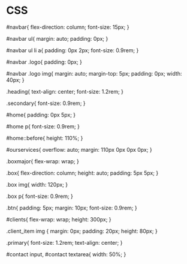 # CSS
#navbar{
    flex-direction: column;
    font-size: 15px;
}

#navbar ul{
    margin: auto;
    padding: 0px;
}

#navbar ul li a{
    padding: 0px 2px;
    font-size: 0.9rem;
}

#navbar .logo{
    padding: 0px;
}

#navbar .logo img{
    margin: auto;
    margin-top: 5px;
    padding: 0px;
    width: 40px;
}

.heading{
    text-align: center;
    font-size: 1.2rem;
}

.secondary{
    font-size: 0.9rem;
}

#home{
    padding: 0px 5px;
}

#home p{
    font-size: 0.9rem;
}

#home::before{
    height: 110%;
}

#ourservices{
    overflow: auto;
    margin: 110px 0px 0px 0px;
}

.boxmajor{
    flex-wrap: wrap;
}

.box{
    flex-direction: column;
    height: auto;
    padding: 5px 5px;
}

.box img{
    width: 120px;
}

.box p{
    font-size: 0.9rem;
}

.btn{
    padding: 5px;
    margin: 10px;
    font-size: 0.9rem;
}

#clients{
    flex-wrap: wrap;
    height: 300px;
}

.client_item img {
    margin: 0px;
    padding: 20px;
    height: 80px;
}

.primary{
    font-size: 1.2rem;
    text-align: center;
}

#contact input, #contact textarea{
    width: 50%;
}
